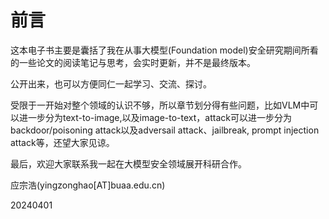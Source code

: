 # 前言

这本电子书主要是囊括了我在从事大模型(Foundation model)安全研究期间所看的一些论文的阅读笔记与思考，会实时更新，并不是最终版本。

公开出来，也可以方便同仁一起学习、交流、探讨。

受限于一开始对整个领域的认识不够，所以章节划分得有些问题，比如VLM中可以进一步分为text-to-image,以及image-to-text，attack可以进一步分为backdoor/poisoning attack以及adversail attack、jailbreak, prompt injection attack等，还望大家见谅。

最后，欢迎大家联系我一起在大模型安全领域展开科研合作。





应宗浩(yingzonghao\[AT]buaa.edu.cn)

20240401
